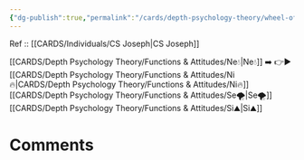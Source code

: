 ```yaml
---
{"dg-publish":true,"permalink":"/cards/depth-psychology-theory/wheel-of-perception/","noteIcon":"","created":"2023-04-07T16:08:07.284+02:00","updated":"2023-04-21T15:31:18.848+02:00"}
---
```


Ref :: [[CARDS/Individuals/CS Joseph\|CS Joseph]]

[[CARDS/Depth Psychology Theory/Functions & Attitudes/Ne💧\|Ne💧]] ➡️ 👉▶️ [[CARDS/Depth Psychology Theory/Functions & Attitudes/Ni🔥\|CARDS/Depth Psychology Theory/Functions & Attitudes/Ni🔥]] [[CARDS/Depth Psychology Theory/Functions & Attitudes/Se🌪️\|Se🌪️]] [[CARDS/Depth Psychology Theory/Functions & Attitudes/Si⛰️\|Si⛰️]] 

# Comments 
<script src="https://utteranc.es/client.js"
        repo="Heart4sides/Comment_Section"
        issue-term="pathname"
        theme="gruvbox-dark"
        crossorigin="anonymous"
        async>
</script>